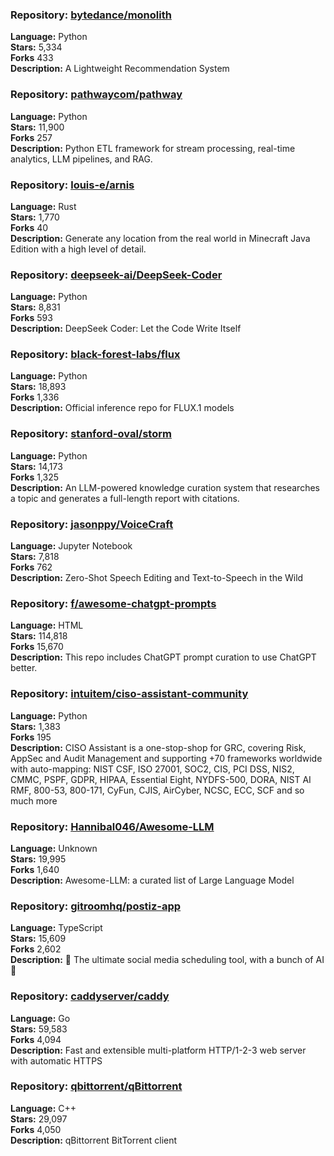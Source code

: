 ### **Repository:** [bytedance/monolith](https://github.com/bytedance/monolith)  

**Language:** Python  
**Stars:** 5,334  
**Forks** 433  
**Description:** A Lightweight Recommendation System  

### **Repository:** [pathwaycom/pathway](https://github.com/pathwaycom/pathway)  

**Language:** Python  
**Stars:** 11,900  
**Forks** 257  
**Description:** Python ETL framework for stream processing, real-time analytics, LLM pipelines, and RAG.  

### **Repository:** [louis-e/arnis](https://github.com/louis-e/arnis)  

**Language:** Rust  
**Stars:** 1,770  
**Forks** 40  
**Description:** Generate any location from the real world in Minecraft Java Edition with a high level of detail.  

### **Repository:** [deepseek-ai/DeepSeek-Coder](https://github.com/deepseek-ai/DeepSeek-Coder)  

**Language:** Python  
**Stars:** 8,831  
**Forks** 593  
**Description:** DeepSeek Coder: Let the Code Write Itself  

### **Repository:** [black-forest-labs/flux](https://github.com/black-forest-labs/flux)  

**Language:** Python  
**Stars:** 18,893  
**Forks** 1,336  
**Description:** Official inference repo for FLUX.1 models  

### **Repository:** [stanford-oval/storm](https://github.com/stanford-oval/storm)  

**Language:** Python  
**Stars:** 14,173  
**Forks** 1,325  
**Description:** An LLM-powered knowledge curation system that researches a topic and generates a full-length report with citations.  

### **Repository:** [jasonppy/VoiceCraft](https://github.com/jasonppy/VoiceCraft)  

**Language:** Jupyter Notebook  
**Stars:** 7,818  
**Forks** 762  
**Description:** Zero-Shot Speech Editing and Text-to-Speech in the Wild  

### **Repository:** [f/awesome-chatgpt-prompts](https://github.com/f/awesome-chatgpt-prompts)  

**Language:** HTML  
**Stars:** 114,818  
**Forks** 15,670  
**Description:** This repo includes ChatGPT prompt curation to use ChatGPT better.  

### **Repository:** [intuitem/ciso-assistant-community](https://github.com/intuitem/ciso-assistant-community)  

**Language:** Python  
**Stars:** 1,383  
**Forks** 195  
**Description:** CISO Assistant is a one-stop-shop for GRC, covering Risk, AppSec and Audit Management and supporting +70 frameworks worldwide with auto-mapping: NIST CSF, ISO 27001, SOC2, CIS, PCI DSS, NIS2, CMMC, PSPF, GDPR, HIPAA, Essential Eight, NYDFS-500, DORA, NIST AI RMF, 800-53, 800-171, CyFun, CJIS, AirCyber, NCSC, ECC, SCF and so much more  

### **Repository:** [Hannibal046/Awesome-LLM](https://github.com/Hannibal046/Awesome-LLM)  

**Language:** Unknown  
**Stars:** 19,995  
**Forks** 1,640  
**Description:** Awesome-LLM: a curated list of Large Language Model  

### **Repository:** [gitroomhq/postiz-app](https://github.com/gitroomhq/postiz-app)  

**Language:** TypeScript  
**Stars:** 15,609  
**Forks** 2,602  
**Description:** 📨 The ultimate social media scheduling tool, with a bunch of AI 🤖  

### **Repository:** [caddyserver/caddy](https://github.com/caddyserver/caddy)  

**Language:** Go  
**Stars:** 59,583  
**Forks** 4,094  
**Description:** Fast and extensible multi-platform HTTP/1-2-3 web server with automatic HTTPS  

### **Repository:** [qbittorrent/qBittorrent](https://github.com/qbittorrent/qBittorrent)  

**Language:** C++  
**Stars:** 29,097  
**Forks** 4,050  
**Description:** qBittorrent BitTorrent client  

